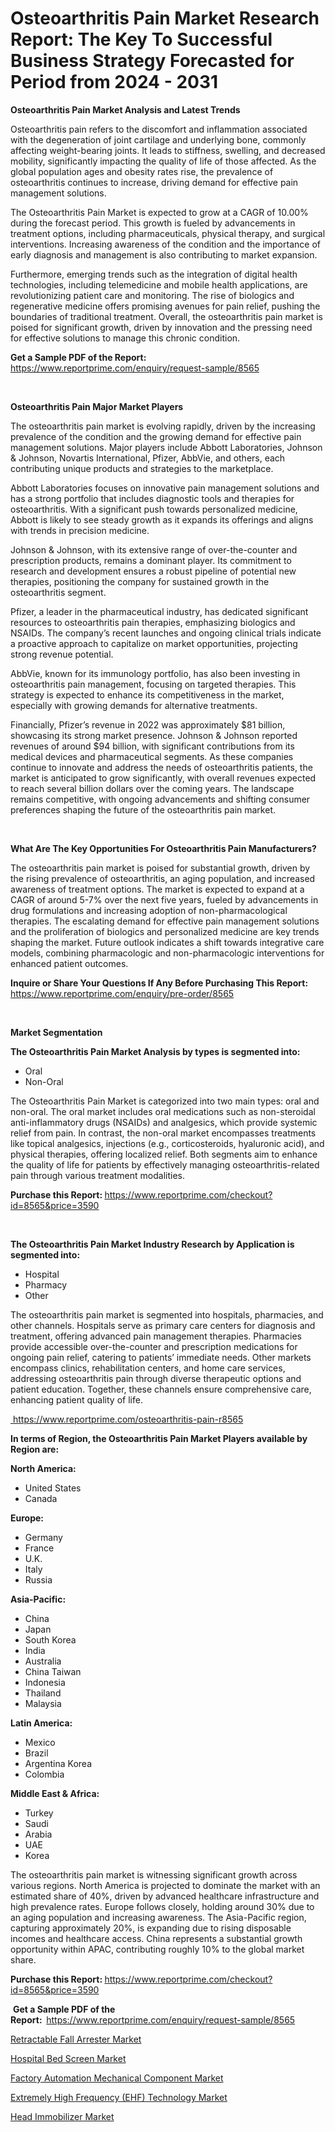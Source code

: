 <p><h1>Osteoarthritis Pain Market Research Report: The Key To Successful Business Strategy Forecasted for Period from 2024 - 2031</h1></p><p><strong>Osteoarthritis Pain Market Analysis and Latest Trends</strong></p>
<p><p>Osteoarthritis pain refers to the discomfort and inflammation associated with the degeneration of joint cartilage and underlying bone, commonly affecting weight-bearing joints. It leads to stiffness, swelling, and decreased mobility, significantly impacting the quality of life of those affected. As the global population ages and obesity rates rise, the prevalence of osteoarthritis continues to increase, driving demand for effective pain management solutions.</p><p>The Osteoarthritis Pain Market is expected to grow at a CAGR of 10.00% during the forecast period. This growth is fueled by advancements in treatment options, including pharmaceuticals, physical therapy, and surgical interventions. Increasing awareness of the condition and the importance of early diagnosis and management is also contributing to market expansion. </p><p>Furthermore, emerging trends such as the integration of digital health technologies, including telemedicine and mobile health applications, are revolutionizing patient care and monitoring. The rise of biologics and regenerative medicine offers promising avenues for pain relief, pushing the boundaries of traditional treatment. Overall, the osteoarthritis pain market is poised for significant growth, driven by innovation and the pressing need for effective solutions to manage this chronic condition.</p></p>
<p><strong>Get a Sample PDF of the Report:&nbsp;</strong> <a href="https://www.reportprime.com/enquiry/request-sample/8565?utm_campaign=1108&utm_medium=2&utm_source=Github&utm_content=ia&utm_term=27112024&utm_id=osteoarthritis-pain">https://www.reportprime.com/enquiry/request-sample/8565</a></p>
<p>&nbsp;</p>
<p><strong>Osteoarthritis Pain Major Market Players</strong></p>
<p><p>The osteoarthritis pain market is evolving rapidly, driven by the increasing prevalence of the condition and the growing demand for effective pain management solutions. Major players include Abbott Laboratories, Johnson & Johnson, Novartis International, Pfizer, AbbVie, and others, each contributing unique products and strategies to the marketplace.</p><p>Abbott Laboratories focuses on innovative pain management solutions and has a strong portfolio that includes diagnostic tools and therapies for osteoarthritis. With a significant push towards personalized medicine, Abbott is likely to see steady growth as it expands its offerings and aligns with trends in precision medicine.</p><p>Johnson & Johnson, with its extensive range of over-the-counter and prescription products, remains a dominant player. Its commitment to research and development ensures a robust pipeline of potential new therapies, positioning the company for sustained growth in the osteoarthritis segment.</p><p>Pfizer, a leader in the pharmaceutical industry, has dedicated significant resources to osteoarthritis pain therapies, emphasizing biologics and NSAIDs. The company’s recent launches and ongoing clinical trials indicate a proactive approach to capitalize on market opportunities, projecting strong revenue potential.</p><p>AbbVie, known for its immunology portfolio, has also been investing in osteoarthritis pain management, focusing on targeted therapies. This strategy is expected to enhance its competitiveness in the market, especially with growing demands for alternative treatments.</p><p>Financially, Pfizer’s revenue in 2022 was approximately $81 billion, showcasing its strong market presence. Johnson & Johnson reported revenues of around $94 billion, with significant contributions from its medical devices and pharmaceutical segments. As these companies continue to innovate and address the needs of osteoarthritis patients, the market is anticipated to grow significantly, with overall revenues expected to reach several billion dollars over the coming years. The landscape remains competitive, with ongoing advancements and shifting consumer preferences shaping the future of the osteoarthritis pain market.</p></p>
<p>&nbsp;</p>
<p><strong>What Are The Key Opportunities For Osteoarthritis Pain Manufacturers?</strong></p>
<p><p>The osteoarthritis pain market is poised for substantial growth, driven by the rising prevalence of osteoarthritis, an aging population, and increased awareness of treatment options. The market is expected to expand at a CAGR of around 5-7% over the next five years, fueled by advancements in drug formulations and increasing adoption of non-pharmacological therapies. The escalating demand for effective pain management solutions and the proliferation of biologics and personalized medicine are key trends shaping the market. Future outlook indicates a shift towards integrative care models, combining pharmacologic and non-pharmacologic interventions for enhanced patient outcomes.</p></p>
<p><strong>Inquire or Share Your Questions If Any Before Purchasing This Report:</strong> <a href="https://www.reportprime.com/enquiry/pre-order/8565?utm_campaign=1108&utm_medium=2&utm_source=Github&utm_content=ia&utm_term=27112024&utm_id=osteoarthritis-pain">https://www.reportprime.com/enquiry/pre-order/8565</a></p>
<p>&nbsp;</p>
<p><strong>Market Segmentation</strong></p>
<p><strong>The Osteoarthritis Pain Market Analysis by types is segmented into:</strong></p>
<p><ul><li>Oral</li><li>Non-Oral</li></ul></p>
<p><p>The Osteoarthritis Pain Market is categorized into two main types: oral and non-oral. The oral market includes oral medications such as non-steroidal anti-inflammatory drugs (NSAIDs) and analgesics, which provide systemic relief from pain. In contrast, the non-oral market encompasses treatments like topical analgesics, injections (e.g., corticosteroids, hyaluronic acid), and physical therapies, offering localized relief. Both segments aim to enhance the quality of life for patients by effectively managing osteoarthritis-related pain through various treatment modalities.</p></p>
<p><strong>Purchase this Report:&nbsp;</strong><a href="https://www.reportprime.com/checkout?id=8565&price=3590&utm_campaign=1108&utm_medium=2&utm_source=Github&utm_content=ia&utm_term=27112024&utm_id=osteoarthritis-pain">https://www.reportprime.com/checkout?id=8565&price=3590</a></p>
<p>&nbsp;</p>
<p><strong>The Osteoarthritis Pain Market Industry Research by Application is segmented into:</strong></p>
<p><ul><li>Hospital</li><li>Pharmacy</li><li>Other</li></ul></p>
<p><p>The osteoarthritis pain market is segmented into hospitals, pharmacies, and other channels. Hospitals serve as primary care centers for diagnosis and treatment, offering advanced pain management therapies. Pharmacies provide accessible over-the-counter and prescription medications for ongoing pain relief, catering to patients’ immediate needs. Other markets encompass clinics, rehabilitation centers, and home care services, addressing osteoarthritis pain through diverse therapeutic options and patient education. Together, these channels ensure comprehensive care, enhancing patient quality of life.</p></p>
<p><a href="https://www.reportprime.com/osteoarthritis-pain-r8565?utm_campaign=1108&utm_medium=2&utm_source=Github&utm_content=ia&utm_term=27112024&utm_id=osteoarthritis-pain">&nbsp;https://www.reportprime.com/osteoarthritis-pain-r8565</a></p>
<p><strong>In terms of Region, the Osteoarthritis Pain Market Players available by Region are:</strong></p>
<p>
    <p> <strong> North America: </strong>
        <ul>
            <li>United States</li>
            <li>Canada</li>
        </ul>
        </p> 
    <p> <strong> Europe: </strong>
        <ul>
            <li>Germany</li>
            <li>France</li>
            <li>U.K.</li>
            <li>Italy</li>
            <li>Russia</li>
        </ul>
        </p> 
    <p> <strong> Asia-Pacific: </strong>
        <ul>
            <li>China</li>
            <li>Japan</li>
            <li>South Korea</li>
            <li>India</li>
            <li>Australia</li>
            <li>China Taiwan</li>
            <li>Indonesia</li>
            <li>Thailand</li>
            <li>Malaysia</li>
        </ul>
        </p> 
    <p> <strong> Latin America: </strong>
        <ul>
            <li>Mexico</li>
            <li>Brazil</li>
            <li>Argentina Korea</li>
            <li>Colombia</li>
        </ul>
        </p> 
    <p> <strong> Middle East & Africa: </strong>
        <ul>
            <li>Turkey</li>
            <li>Saudi</li>
            <li>Arabia</li>
            <li>UAE</li>
            <li>Korea</li>
        </ul>
    </p>
    </p>
<p><p>The osteoarthritis pain market is witnessing significant growth across various regions. North America is projected to dominate the market with an estimated share of 40%, driven by advanced healthcare infrastructure and high prevalence rates. Europe follows closely, holding around 30% due to an aging population and increasing awareness. The Asia-Pacific region, capturing approximately 20%, is expanding due to rising disposable incomes and healthcare access. China represents a substantial growth opportunity within APAC, contributing roughly 10% to the global market share.</p></p>
<p><strong>Purchase this Report: </strong><a href="https://www.reportprime.com/checkout?id=8565&price=3590&utm_campaign=1108&utm_medium=2&utm_source=Github&utm_content=ia&utm_term=27112024&utm_id=osteoarthritis-pain">https://www.reportprime.com/checkout?id=8565&price=3590</a></p>
<p>&nbsp;<strong>Get a Sample PDF of the Report:&nbsp;&nbsp;</strong><a href="https://www.reportprime.com/enquiry/request-sample/8565?utm_campaign=1108&utm_medium=2&utm_source=Github&utm_content=ia&utm_term=27112024&utm_id=osteoarthritis-pain">https://www.reportprime.com/enquiry/request-sample/8565</a></p>
<p><strong></strong></p>
<p><p><a href="https://www.linkedin.com/pulse/top-trends-transforming-retractable-fall-arrester-market-2024-ilxqc?utm_campaign=1108&utm_medium=2&utm_source=Github&utm_content=ia&utm_term=27112024&utm_id=osteoarthritis-pain">Retractable Fall Arrester Market</a></p><p><a href="https://github.com/CliffMedina6/Market-Research-Report-List-7/blob/main/hospital-bed-screen-market.md?utm_campaign=1108&utm_medium=2&utm_source=Github&utm_content=ia&utm_term=27112024&utm_id=osteoarthritis-pain">Hospital Bed Screen Market</a></p><p><a href="https://issuu.com/reportprime-2/docs/factory-automation-mechanical-compo_dfa690bc0b34a7?utm_campaign=1108&utm_medium=2&utm_source=Github&utm_content=ia&utm_term=27112024&utm_id=osteoarthritis-pain">Factory Automation Mechanical Component Market</a></p><p><a href="https://issuu.com/reportprime-2/docs/extremely-high-frequency-ehf-techno_83f241c652d0a3?utm_campaign=1108&utm_medium=2&utm_source=Github&utm_content=ia&utm_term=27112024&utm_id=osteoarthritis-pain">Extremely High Frequency (EHF) Technology Market</a></p><p><a href="https://www.linkedin.com/pulse/projected-cagr-95-head-immobilizer-market-analysis-report-lx2ge?utm_campaign=1108&utm_medium=2&utm_source=Github&utm_content=ia&utm_term=27112024&utm_id=osteoarthritis-pain">Head Immobilizer Market</a></p></p>